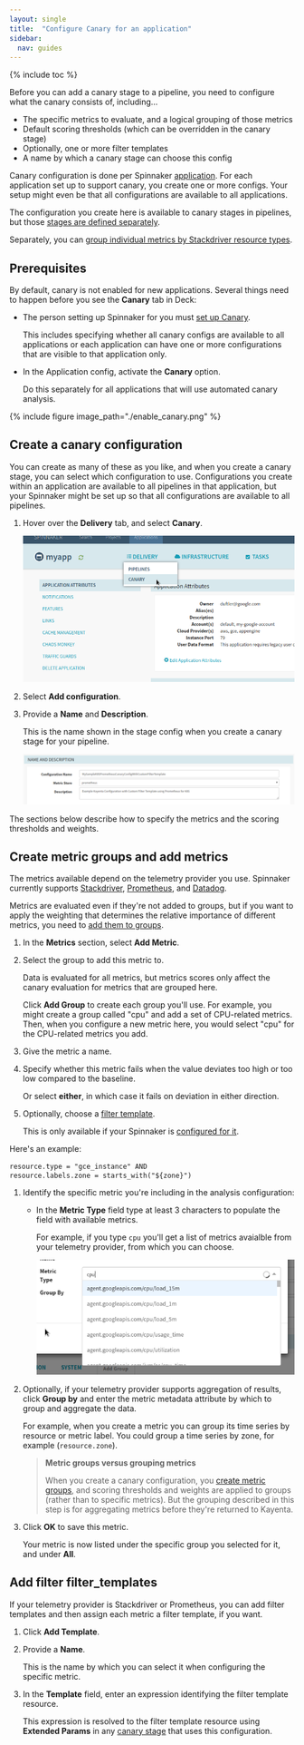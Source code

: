 ```yaml
---
layout: single
title:  "Configure Canary for an application"
sidebar:
  nav: guides
---
```


{% include toc %}

Before you can add a canary stage to a pipeline, you need to configure what the
canary consists of, including...

* The specific metrics to evaluate, and a logical grouping of those metrics
* Default scoring thresholds (which can be overridden in the
canary stage)
* Optionally, one or more filter templates
* A name by which a canary stage can choose this config

Canary configuration is done per Spinnaker
[application](/concepts/#applications). For each
application set up to support canary, you create one or more configs. Your
setup might even be that all configurations are available to all
applications.

The configuration you create here is available to canary stages in pipelines,
but those [stages are defined separately](guides/user/canary/stage/).

<!---
TODO: figure out why this is done and how it's used
--->
Separately, you can [group individual metrics by Stackdriver
resource types](#group_the_metrics).

## Prerequisites

By default, canary is not enabled for new applications. Several things need to
happen before you see the __Canary__ tab in Deck:

* The person setting up Spinnaker for you must [set up Canary](/setup/canary/).

  This includes specifying whether all canary configs are available to all
  applications or each application can have one or more configurations that are
  visible to that application only.

* In the Application config, activate the __Canary__ option.

  Do this separately for all applications that will use automated canary
  analysis.

{%
 include
 figure
 image_path="./enable_canary.png"
%}

## Create a canary configuration

You can create as many of these as you like, and when you create a canary stage,
you can select which configuration to use. Configurations you create within an
application are available to all pipelines in that application, but your
Spinnaker might be set up so that all configurations are available to all
pipelines.

1. Hover over the __Delivery__ tab, and select __Canary__.

   ![Select __Canary__ from the __Delivery__ menu.](/guides/user/canary/config/delivery_menu_canary.png)
1. Select __Add configuration__.

1. Provide a __Name__ and __Description__.

   This is the name shown in the stage config when you create a canary stage for your
   pipeline.

   ![Canary config declaration](/guides/user/canary/config/canary_config_create.png)

The sections below describe how to specify the metrics and the scoring thresholds
and weights.

## Create metric groups and add metrics

The metrics available depend on the telemetry provider you use. Spinnaker
currently supports [Stackdriver](https://cloud.google.com/Stackdriver/),
[Prometheus](https://Prometheus.io), and [Datadog](https://www.datadoghq.com).

Metrics are evaluated even if they're not added to groups, but if you want to
apply the weighting that determines the relative importance of different metrics,
you need to [add them to groups](#create-metric-groups-and-add-metrics).

1. In the __Metrics__ section, select __Add Metric__.

1. Select the group to add this metric to.

   Data is evaluated for all metrics, but metrics scores only affect the canary
   evaluation for metrics that are grouped here.

   Click __Add Group__ to create each group you'll use. For example, you might
   create a group called  "cpu" and add a set of CPU-related metrics. Then,
   when you configure a new metric here, you would select "cpu" for the
   CPU-related metrics you add.

1. Give the metric a name.

1. Specify whether this metric fails when the value deviates too high or too low
compared to the baseline.

   Or select __either__, in which case it fails on deviation in either direction.

1. Optionally, choose a [filter
template](/guides/user/canary/config/filter_templates/).

   This is only available  if your Spinnaker is [configured for it]().

<!--   Filter
   templates are collections of [Stackdriver monitoring
   filters](https://cloud.google.com/monitoring/api/v3/filters).
-->

   Here's an example:

   ```
   resource.type = "gce_instance" AND
   resource.labels.zone = starts_with("${zone}")
   ```

1. Identify the specific metric you're including in the analysis configuration:

   * In the __Metric Type__ field type at least 3 characters to populate the
   field with available metrics.

     For example, if you type `cpu` you'll get a list of metrics avaialble from
     your telemetry provider, from which you can choose.

     ![List of available metrics](/guides/user/canary/config/metric_type_list_cpu.png)

1. Optionally, if your telemetry provider supports aggregation of results, click
__Group by__ and enter the metric metadata attribute by which to group and
aggregate the data.

   For example, when you create a metric you can group its time series by
   resource or metric label. You could group a time series by zone, for example
   (`resource.zone`).  

   > __Metric groups versus grouping metrics__
   >
   > When you create a canary configuration, you [create metric
   > groups](/guides/user/canary/config/#create-metric-groups-and-add-metrics),
   > and scoring thresholds and weights are applied to groups (rather than to
   > specific metrics). But the grouping described in this step is for
   aggregating metrics before they're returned to Kayenta.

1. Click __OK__ to save this metric.

   Your metric is now listed under the specific group you selected for it, and
   under __All__.

## Add filter filter_templates

If your telemetry provider is Stackdriver or Prometheus, you can add filter
templates and then assign each metric a filter template, if you want.

1. Click __Add Template__.

1. Provide a __Name__.

   This is the name by which you can select it when configuring the specific
   metric.

1. In the __Template__ field, enter an expression identifying the filter
template resource.

   This expression is resolved to the filter template resource using __Extended
   Params__ in any [canary
   stage](/guides/user/canary/stage/#configure-the-canary-stage) that uses this
   configuration.
